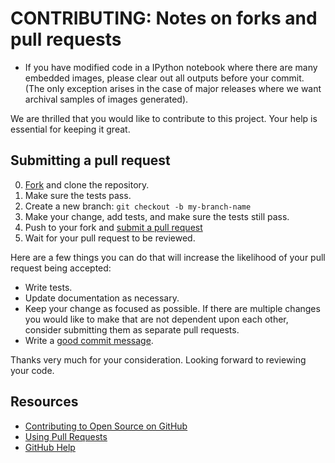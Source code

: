 # CONTRIBUTING: Notes on forks and pull requests

- If you have modified code in a IPython notebook where 
  there are many embedded images, please clear out all 
  outputs before your commit. (The only exception arises 
  in the case of major releases where we want archival 
  samples of images generated).

We are thrilled that you would like to contribute to 
this project. Your help is essential for keeping it great.

## Submitting a pull request

0. [Fork][] and clone the repository.
0. Make sure the tests pass.
0. Create a new branch: `git checkout -b my-branch-name`
0. Make your change, add tests, and make sure the tests still pass.
0. Push to your fork and [submit a pull request][pr]
0. Wait for your pull request to be reviewed.

Here are a few things you can do that will increase the likelihood of your
pull request being accepted:

- Write tests.
- Update documentation as necessary.  
- Keep your change as focused as possible. If there are multiple changes you
would like to make that are not dependent upon each other, consider submitting
them as separate pull requests.
- Write a [good commit message](http://tbaggery.com/2008/04/19/a-note-about-git-commit-messages.html).

Thanks very much for your consideration. Looking forward 
to reviewing your code.

## Resources

- [Contributing to Open Source on GitHub](https://guides.github.com/activities/contributing-to-open-source/)
- [Using Pull Requests](https://help.github.com/articles/using-pull-requests/)
- [GitHub Help](https://help.github.com)

[fork]: https://github.com/rsvp/fecon235/fork
[pr]: https://github.com/rsvp/fecon235/compare

